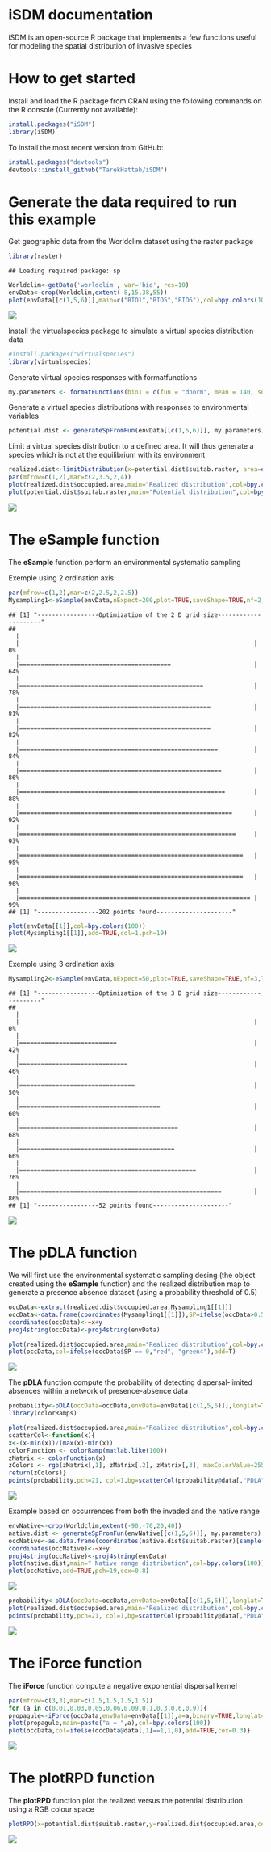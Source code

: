 iSDM documentation
================

iSDM is an open-source R package that implements a few functions useful for modeling the spatial distribution of invasive species

How to get started
==================

Install and load the R package from CRAN using the following commands on the R console (Currently not available):

``` r
install.packages("iSDM")
library(iSDM)
```

To install the most recent version from GitHub:

``` r
install.packages("devtools")
devtools::install_github("TarekHattab/iSDM")
```

Generate the data required to run this example
==============================================

Get geographic data from the Worldclim dataset using the raster package

``` r
library(raster)
```

    ## Loading required package: sp

``` r
Worldclim<-getData('worldclim', var='bio', res=10)
envData<-crop(Worldclim,extent(-8,15,38,55))
plot(envData[[c(1,5,6)]],main=c("BIO1","BIO5","BIO6"),col=bpy.colors(100))
```

<img src="README_files/Figure1-1.png" style="display: block; margin: auto;" />

Install the virtualspecies package to simulate a virtual species distribution data

``` r
#install.packages("virtualspecies")
library(virtualspecies)
```

Generate virtual species responses with formatfunctions

``` r
my.parameters <- formatFunctions(bio1 = c(fun = "dnorm", mean = 140, sd = 40),bio5 = c(fun = "dnorm",mean = 230, sd = 70),bio6 = c(fun = "dnorm",mean = 10, sd = 40))
```

Generate a virtual species distributions with responses to environmental variables

``` r
potential.dist <- generateSpFromFun(envData[[c(1,5,6)]], my.parameters)
```

Limit a virtual species distribution to a defined area. It will thus generate a species which is not at the equilibrium with its environment

``` r
realized.dist<-limitDistribution(x=potential.dist$suitab.raster, area=extent(-8,15,38,48),plot=FALSE)
par(mfrow=c(1,2),mar=c(2,3.5,2,4))
plot(realized.dist$occupied.area,main="Realized distribution",col=bpy.colors(100))
plot(potential.dist$suitab.raster,main="Potential distribution",col=bpy.colors(100))
```

<img src="README_files/Figure 2-1.png" style="display: block; margin: auto;" />

The eSample function
====================

The **eSample** function perform an environmental systematic sampling

Exemple using 2 ordination axis:

``` r
par(mfrow=c(1,2),mar=c(2,2.5,2,2.5))
Mysampling1<-eSample(envData,nExpect=200,plot=TRUE,saveShape=TRUE,nf=2,lowerLim=0.00001,upperLim=0.99999)
```

    ## [1] "-----------------Optimization of the 2 D grid size---------------------"
    ## 
      |                                                                       
      |                                                                 |   0%
      |                                                                       
      |==========================================                       |  64%
      |                                                                       
      |===================================================              |  78%
      |                                                                       
      |=====================================================            |  81%
      |                                                                       
      |=====================================================            |  82%
      |                                                                       
      |=======================================================          |  84%
      |                                                                       
      |========================================================         |  86%
      |                                                                       
      |=========================================================        |  88%
      |                                                                       
      |===========================================================      |  92%
      |                                                                       
      |============================================================     |  93%
      |                                                                       
      |==============================================================   |  95%
      |                                                                       
      |==============================================================   |  96%
      |                                                                       
      |================================================================ |  99%
    ## [1] "-----------------202 points found---------------------"

``` r
plot(envData[[1]],col=bpy.colors(100))
plot(Mysampling1[[1]],add=TRUE,col=1,pch=19)
```

<img src="README_files/Figure 3-1.png" style="display: block; margin: auto;" />

Exemple using 3 ordination axis:

``` r
Mysampling2<-eSample(envData,nExpect=50,plot=TRUE,saveShape=TRUE,nf=3,lowerLim=0.001,upperLim=0.999)
```

    ## [1] "-----------------Optimization of the 3 D grid size---------------------"
    ## 
      |                                                                       
      |                                                                 |   0%
      |                                                                       
      |===========================                                      |  42%
      |                                                                       
      |==============================                                   |  46%
      |                                                                       
      |================================                                 |  50%
      |                                                                       
      |=======================================                          |  60%
      |                                                                       
      |============================================                     |  68%
      |                                                                       
      |===========================================                      |  66%
      |                                                                       
      |=================================================                |  76%
      |                                                                       
      |========================================================         |  86%
    ## [1] "-----------------52 points found---------------------"

<img src="README_files/Figure 4-1.png" style="display: block; margin: auto;" />

The pDLA function
=================

We will first use the environmental systematic sampling desing (the object <Mysampling1> created using the **eSample** function) and the realized distribution map to generate a presence absence dataset (using a probability threshold of 0.5)

``` r
occData<-extract(realized.dist$occupied.area,Mysampling1[[1]])
occData<-data.frame(coordinates(Mysampling1[[1]]),SP=ifelse(occData>0.5,1,0))
coordinates(occData)<-~x+y
proj4string(occData)<-proj4string(envData)

plot(realized.dist$occupied.area,main="Realized distribution",col=bpy.colors(100))
plot(occData,col=ifelse(occData$SP == 0,"red", "green4"),add=T)
```

<img src="README_files/Figure 5-1.png" style="display: block; margin: auto;" />

The **pDLA** function compute the probability of detecting dispersal-limited absences within a network of presence-absence data

``` r
probability<-pDLA(occData=occData,envData=envData[[c(1,5,6)]],longlat=TRUE)
library(colorRamps)

plot(realized.dist$occupied.area,main="Realized distribution",col=bpy.colors(100))
scatterCol<-function(x){
x<-(x-min(x))/(max(x)-min(x))
colorFunction <- colorRamp(matlab.like(100))
zMatrix <- colorFunction(x)
zColors <- rgb(zMatrix[,1], zMatrix[,2], zMatrix[,3], maxColorValue=255)
return(zColors)}
points(probability,pch=21, col=1,bg=scatterCol(probability@data[,"PDLA"]),cex=1)
```

![](README_files/Figure6-1.png)

Example based on occurrences from both the invaded and the native range

``` r
envNative<-crop(Worldclim,extent(-90,-70,20,40))
native.dist <- generateSpFromFun(envNative[[c(1,5,6)]], my.parameters)
occNative<-as.data.frame(coordinates(native.dist$suitab.raster)[sample(which(values(native.dist$suitab.raster)>0.5),100),])
coordinates(occNative)<-~x+y
proj4string(occNative)<-proj4string(envData)
plot(native.dist,main=" Native range distribution",col=bpy.colors(100))
plot(occNative,add=TRUE,pch=19,cex=0.8)
```

![](README_files/Figure7-1.png)

``` r
probability<-pDLA(occData=occData,envData=envData[[c(1,5,6)]],longlat=TRUE,occNative=occNative,envNative=envNative[[c(1,5,6)]])
plot(realized.dist$occupied.area,main="Realized distribution",col=bpy.colors(100))
points(probability,pch=21, col=1,bg=scatterCol(probability@data[,"PDLA"]),cex=1)
```

![](README_files/Figure7-2.png)

The iForce function
===================

The **iForce** function compute a negative exponential dispersal kernel

``` r
par(mfrow=c(3,3),mar=c(1.5,1.5,1.5,1.5))
for (a in c(0.01,0.03,0.05,0.06,0.09,0.1,0.3,0.6,0.9)){
propagule<-iForce(occData,envData=envData[[1]],a=a,binary=TRUE,longlat=TRUE)
plot(propagule,main=paste("a = ",a),col=bpy.colors(100))
plot(occData,col=ifelse(occData@data[,1]==1,1,0),add=TRUE,cex=0.3)}
```

<img src="README_files/Figure8-1.png" style="display: block; margin: auto;" />

The plotRPD function
====================

The **plotRPD** function plot the realized versus the potential distribution using a RGB colour space

``` r
plotRPD(x=potential.dist$suitab.raster,y=realized.dist$occupied.area,cex=0.5,xlab="Potential distribution",ylab="Realized distribution")
```

<img src="README_files/Figure9-1.png" style="display: block; margin: auto;" />
